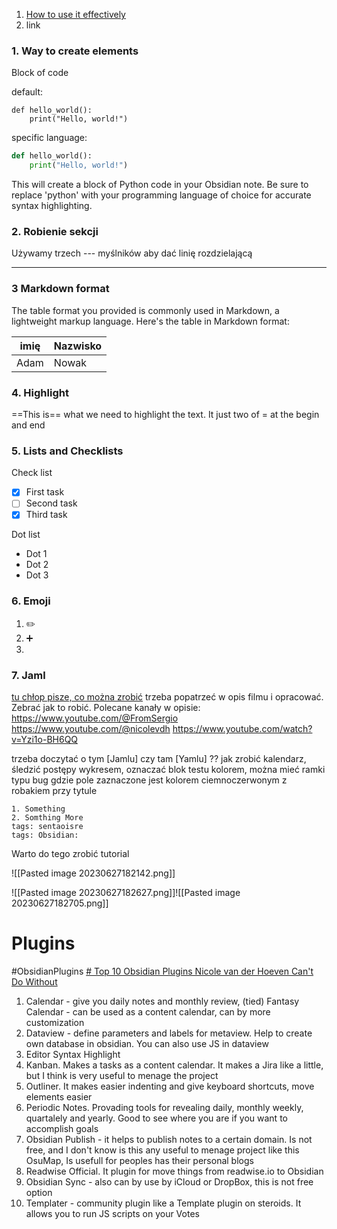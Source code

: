 
1. [How to use it effectively](https://www.youtube.com/watch?v=QgbLb6QCK88)
2. link


### 1. Way to create elements

Block of code

default:
````
def hello_world():
    print("Hello, world!")
````

specific language:
```python
def hello_world():
    print("Hello, world!")
````
This will create a block of Python code in your Obsidian note. Be sure to replace 'python' with your programming language of choice for accurate syntax highlighting.



### 2.  Robienie sekcji
Używamy trzech --- myślników aby dać linię rozdzielającą

---

### 3 Markdown format
The table format you provided is commonly used in Markdown, a lightweight markup language. Here's the table in Markdown format:

| imię | Nazwisko |
| ----- | ----------- |
| Adam | Nowak |

### 4. Highlight
==This is== what we need to highlight the text. It just two of = at the begin and end

### 5. Lists and Checklists

Check list
- [x] First task
- [ ] Second task
- [x] Third task

Dot list
-  Dot 1
- Dot 2
- Dot 3


### 6. Emoji
1. ✏️ 
2. ➕
3. 

### 7. Jaml

[tu chłop pisze, co można zrobić](https://www.youtube.com/watch?v=o4bwIJk8hnQ)
trzeba popatrzeć w opis filmu i opracować. Zebrać jak to robić. Polecane kanały w opisie:
https://www.youtube.com/@FromSergio
https://www.youtube.com/@nicolevdh
https://www.youtube.com/watch?v=Yzi1o-BH6QQ


trzeba doczytać o tym [Jamlu] czy tam [Yamlu] ?? jak zrobić kalendarz, śledzić postępy wykresem, oznaczać blok testu kolorem, można mieć ramki typu bug gdzie pole zaznaczone jest kolorem ciemnoczerwonym z robakiem przy tytule

```tracker
1. Something
2. Somthing More
tags: sentaoisre
tags: Obsidian:

```

Warto do tego zrobić tutorial

![[Pasted image 20230627182142.png]]

![[Pasted image 20230627182627.png]]![[Pasted image 20230627182705.png]]


# Plugins
#ObsidianPlugins
[# Top 10 Obsidian Plugins Nicole van der Hoeven Can't Do Without](https://www.youtube.com/watch?v=W7kTtn9empU)
1. Calendar - give you daily notes and monthly review, (tied) Fantasy Calendar - can be used as a content calendar, can by more customization
2. Dataview - define parameters and labels for metaview. Help to create own database in obsidian. You can also use JS in dataview
3. Editor Syntax Highlight 
4. Kanban. Makes a tasks as a content calendar. It makes a Jira like a little, but I think is very useful to menage the project
5. Outliner. It makes easier indenting and give keyboard shortcuts, move elements easier
6. Periodic Notes. Provading tools for revealing daily, monthly weekly, quartalely and yearly. Good to see where you are if you want to accomplish goals
7. Obsidian Publish - it helps to publish notes to a certain domain. Is not free, and I don't know is this any useful to menage project like this OsuMap, Is usefull for peoples has their personal blogs
8. Readwise Official. It plugin for move things from readwise.io to Obsidian
9. Obsidian Sync - also can by use by iCloud or DropBox, this is not free option
10. Templater - community plugin like a Template plugin on steroids. It allows you to run JS scripts on your Votes
